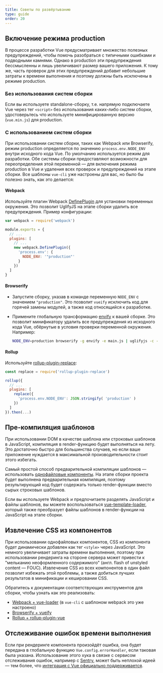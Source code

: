 ```yaml
---
title: Советы по развёртыванию
type: guide
order: 20
---
```


## Включение режима production

В процессе разработки Vue предусматривает множество полезных предупреждений, чтобы помочь разобраться с типичными ошибками и подводными камнями. Однако в production эти предупреждения бессмысленны и лишь увеличивают размер вашего приложения. К тому же, часть проверок для этих предупреждений добавит небольшие затраты к времени выполнения и поэтому должны быть исключены в режиме production.

### Без использования систем сборки

Если вы используете standalone-сборку, т.е. напрямую подключаете Vue через тег `<script>` без использования каких-либо систем сборки, удостоверьтесь что используете минифицированную версию (`vue.min.js`) для production.

### С использованием систем сборки

При использовании систем сборки, таких как Webpack или Browserify, режим production определяется по значению `process.env.NODE_ENV` внутри исходного кода Vue. По умолчанию используется режим для разработки. Обе системы сборки предоставляют возможности для переопределения этой переменной — для включения режима production в Vue и удаления всех проверок и предупреждений на этапе сборки. Все шаблоны `vue-cli` уже настроены для вас, но было бы полезно знать, как это делается:

#### Webpack

Используйте плагин Webpack [DefinePlugin](http://webpack.github.io/docs/list-of-plugins.html#defineplugin) для установки переменных окружения. Это позволит UglifyJS на этапе сборки удалить все предупреждения. Пример конфигурации:

``` js
var webpack = require('webpack')

module.exports = {
  // ...
  plugins: [
    // ...
    new webpack.DefinePlugin({
      'process.env': {
        NODE_ENV: '"production"'
      }
    })
  ]
}
```

#### Browserify

- Запустите сборку, указав в команде переменную `NODE_ENV` с значением `"production"`. Это позволит `vueify` исключить код для горячей замены модулей, а также код относящийся к разработке.

- Примените глобальную трансформацию [envify](https://github.com/hughsk/envify) к вашей сборке. Это позволит минификатору удалить все предупреждения из исходного кода Vue, обёрнутые в условия проверки переменной окружения. Например:

  ``` bash
  NODE_ENV=production browserify -g envify -e main.js | uglifyjs -c -m > build.js
  ```

#### Rollup

Используйте [rollup-plugin-replace](https://github.com/rollup/rollup-plugin-replace):

``` js
const replace = require('rollup-plugin-replace')

rollup({
  // ...
  plugins: [
    replace({
      'process.env.NODE_ENV': JSON.stringify( 'production' )
    })
  ]
}).then(...)
```

## Пре-компиляция шаблонов

При использовании DOM в качестве шаблона или строковых шаблонов в JavaScript, компиляция в render-функцию будет выполняться на лету. Это достаточно быстро для большинства случаев, но если ваше приложение нуждается в максимальной производительности стоит этого избегать.

Самый простой способ предварительной компиляции шаблонов — использовать [однофайловые компоненты](./single-file-components.html). На этапе сборки проекта будет выполнена предварительная компиляция, поэтому результирующий код будет содержать только render-функции вместо сырых строковых шаблонов.

Если вы используете Webpack и предпочитаете разделять JavaScript и файлы шаблонов, вы можете воспользоваться [vue-template-loader](https://github.com/ktsn/vue-template-loader), который также преобразует файлы шаблонов в render-функции на JavaScript на этапе сборки.

## Извлечение CSS из компонентов

При использовании однофайловых компонентов, CSS из компонента будет динамически добавлен как тег `<style>` через JavaScript. Это немного увеличивает затраты времени выполнения, поэтому при использовании рендеринга на стороне сервера может привести к "мельканию неоформленного содержимого" (англ. flash of unstyled content — FOUC). Извлечение CSS из всех компонентов в один файл позволит избежать этой проблемы, а также добиться лучших результатов в минификации и кешировании CSS.

Обратитесь к документации соответствующих инструментов для сборки, чтобы узнать как это реализовать:

- [Webpack + vue-loader](http://vue-loader.vuejs.org/en/configurations/extract-css.html) (в `vue-cli` с шаблоном webpack это уже настроено)
- [Browserify + vueify](https://github.com/vuejs/vueify#css-extraction)
- [Rollup + rollup-plugin-vue](https://github.com/znck/rollup-plugin-vue#options)

## Отслеживание ошибок времени выполнения

Если при рендеринге компонента произойдёт ошибка, она будет передана в глобальную функцию `Vue.config.errorHandler`, если таковая была указана. Использование этого хука в связке с сервисом отслеживания ошибок, например с [Sentry](https://sentry.io), может быть неплохой идеей — тем более, что [интеграция с Vue официально поддерживается](https://sentry.io/for/vue/).
